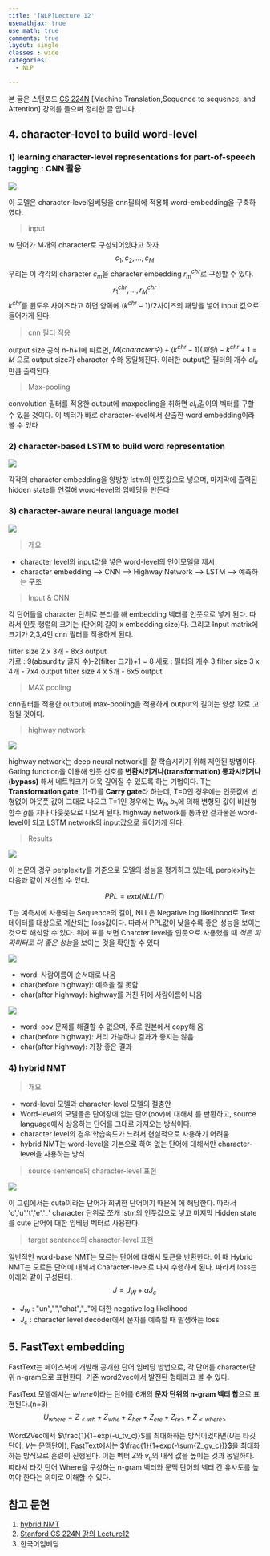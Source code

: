 ```yaml
--- 
title: '[NLP]Lecture 12'
usemathjax: true
use_math: true
comments: true
layout: single
classes : wide
categories:
  - NLP

---
```


본 글은 스탠포드 [CS 224N](https://web.stanford.edu/class/archive/cs/cs224n/cs224n.1194/) [Machine Translation,Sequence to sequence, and Attention] 강의를 들으며 정리한 글 입니다.

## 4. character-level to build word-level

### 1) learning character-level representations for part-of-speech tagging : CNN 활용

![](https://i.imgur.com/L0ZFGO4.png)

이 모델은 character-level임베딩을 cnn필터에 적용해 word-embedding을 구축하였다. 

> input 

$w$ 단어가 M개의 character로 구성되어있다고 하자 
$${c_1,c_2,...,c_M}$$ 우리는 이 각각의 character $c_m$을 character embedding $r_m^{chr}$로 구성할 수 있다. $$r_1^{chr},...,r_M^{chr}$$ $k^{chr}$를 윈도우 사이즈라고 하면 양쪽에 $(k^{chr}-1)/2$사이즈의 패딩을 넣어 input 값으로 들어가게 된다.

> cnn 필터 적용

output size 공식 n-h+1에 따르면,
$M(character 수)+ (k^{chr}-1)(패딩) - k^{chr} +1 = M$ 으로 output size가 character 수와 동일해진다. 이러한 output은 필터의 개수 $cl_u$만큼 출력된다.

> Max-pooling 

convolution 필터를 적용한 output에 maxpooling을 취하면 $cl_u$길이의 벡터를 구할 수 있을 것이다. 이 벡터가 바로 character-level에서 산출한 word embedding이라 볼 수 있다


### 2) character-based LSTM to build word representation

![](https://i.imgur.com/GOr0tt5.png)

각각의 character embedding을 양방향 lstm의 인풋값으로 넣으며, 마지막에 출력된 hidden state를 연결해 word-level의 임베딩을 만든다

### 3) character-aware neural language model

![](https://i.imgur.com/B3ciJlQ.png)

> 개요

- character level의 input값을 넣은 word-level의 언어모델을 제시
- character embedding  --> CNN --> Highway Network --> LSTM --> 예측하는 구조  

> Input & CNN

각 단어들을 character 단위로 분리를 해 embedding 벡터를 인풋으로 넣게 된다. 따라서 인풋 행렬의 크기는 (단어의 길이 x embedding size)다. 그리고 Input matrix에 크기가 2,3,4인 cnn 필터를 적용하게 된다.

filter size 2 x 3개 - 8x3 output  
가로 : 9(absurdity 글자 수)-2(filter 크기)+1 = 8
세로 : 필터의 개수 3
filter size 3 x 4개 - 7x4 output
filter size 4 x 5개 - 6x5 output

> MAX pooling 

cnn필터를 적용한 output에 max-pooling을 적용하게 output의 길이는 항상 12로 고정될 것이다. 

> highway network 

![](https://i.imgur.com/6YlOL8V.png)

highway network는 deep neural network를 잘 학습시키기 위해 제안된 방법이다. Gating function을 이용해 인풋 신호를 **변환시키거나(transformation) 통과시키거나(bypass)** 해서 네트워크가 더욱 깊어질 수 있도록 하는 기법이다. T는 **Transformation gate**, (1-T)를 **Carry gate**라 하는데,  T=0인 경우에는 인풋값에 변형없이 아웃풋 값이 그대로 나오고 T=1인 경우에는 $W_h,b_h$에 의해 변형된 값이 비선형함수 $g$를 지나 아웃풋으로 나오게 된다. highway network를 통과한 결과물은 word-level이 되고 LSTM network의 input값으로 들어가게 된다. 

> Results

![](https://i.imgur.com/vjj0ho5.png)

이 논문의 경우 perplexity를 기준으로 모델의 성능을 평가하고 있는데, perplexity는 다음과 같이 계산할 수 있다. 

$$PPL = exp(NLL/T)$$

T는 예측시에 사용되는 Sequence의 길이, NLL은 Negative log likelihood로 Test 데이터를 대상으로 계산되는 loss값이다. 따라서 PPL값이 낮을수록 좋은 성능을 보이는 것으로 해석할 수 있다. 위에 표를 보면 Charcter level을 인풋으로 사용했을 때 *적은 파라미터로 더 좋은 성능*을 보이는 것을 확인할 수 있다

![](https://i.imgur.com/KFV3hTz.png)

- word: 사람이름이 순서대로 나옴
- char(before highway): 예측을 잘 못함
- char(after highway): highway를 거친 뒤에 사람이름이 나옴

![](https://i.imgur.com/1XVKwAv.png)

- word: oov 문제를 해결할 수 없으며, 주로 원본에서 copy해 옴
- char(before highway): 처리 가능하나 결과가 좋지는 않음
- char(after highway): 가장 좋은 결과


### 4) hybrid NMT

> 개요 
- word-level 모델과 character-level 모델의 절충안
- Word-level의 모델들은 단어장에 없는 단어(oov)에 대해서 <unk>를 반환하고, source language에서 상응하는 단어를 그대로 가져오는 방식이다. 
- character level의 경우 학습속도가 느려서 현실적으로 사용하기 어려움
- hybrid NMT는 word-level을 기본으로 하여 없는 단어에 대해서만 character-level을 사용하는 방식


> source sentence의 character-level 표현

![](https://i.imgur.com/LOPy7pT.png)

이 그림에서는 cute이라는 단어가 희귀한 단어이기 때문에 <unk>에 해당한다. 따라서 'c','u','t','e','_' character 단위로 쪼개 lstm의 인풋값으로 넣고 마지막 Hidden state를 cute 단어에 대한 임베딩 벡터로 사용한다.

> target sentence의 character-level 표현

일반적인 word-base NMT는 모르는 단어에 대해서 <UNK> 토큰을 반환한다. 이 때 Hybrid NMT는 모르든 단어에 대해서 Character-level로 다시 수행하게 된다. 따라서 loss는 아래와 같이 구성된다.
$$J = J_W + \alpha J_c$$

- $J_W$ : "un","<unk>","chat","_"에 대한 negative log likelihood
- $J_c$ : character level decoder에서 문자를 예측할 때 발생하는 loss 

## 5. FastText embedding

FastText는 페이스북에 개발해 공개한 단어 임베딩 방법으로, 각 단어를 character단위 n-gram으로 표현한다. 기존 word2vec에서 발전된 형태라고 볼 수 있다. 

FastText 모델에서는 *where*이라는 단어를 6개의 **문자 단위의 n-gram 벡터 합**으로 표현된다.(n=3)
$$U_{where} = Z_{<wh} + Z_{whe} + Z_{her} + Z_{ere} + Z_{re>} + Z_{<where>}$$

Word2Vec에서 $\frac{1}{1+exp(-u_tv_c)}$를 최대화하는 방식이었다면($U$는 타깃단어, $V$는 문맥단어), FastText에서는 $\frac{1}{1+exp(-\sum{Z_gv_c})}$을 최대화하는 방식으로 훈련이 진행된다. 이는 벡터 $Z$와 $v_c$의 내적 값을 높이는 것과 동일하다. 따라서 타깃 단어 Where을 구성하는 n-gram 벡터와 문맥 단어의 벡터 간 유사도를 높여야 한다는 의미로 이해할 수 있다.


## 참고 문헌

1. [hybrid NMT](https://towardsdatascience.com/a-hybrid-neural-machine-translation-model-luong-manning-fcf419be358a)
2. [Stanford CS 224N 강의 Lecture12](https://web.stanford.edu/class/archive/cs/cs224n/cs224n.1194/)
3. 한국어임베딩